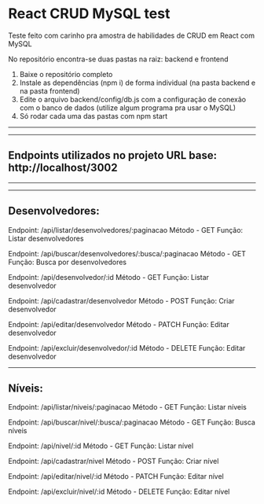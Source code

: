 # React CRUD MySQL test

Teste feito com carinho pra amostra de habilidades de CRUD em React com MySQL

No repositório encontra-se duas pastas na raiz: backend e frontend

1. Baixe o repositório completo
2. Instale as dependências (npm i) de forma individual (na pasta backend e na pasta frontend)
3. Edite o arquivo backend/config/db.js com a configuração de conexão com o banco de dados (utilize algum programa pra usar o MySQL)
4. Só rodar cada uma das pastas com npm start

---------------------------------------------
---------------------------------------------
Endpoints utilizados no projeto
URL base: http://localhost/3002
---------------------------------------------
---------------------------------------------

---------------------------------------------
Desenvolvedores:
---------------------------------------------

Endpoint: /api/listar/desenvolvedores/:paginacao
Método - GET
Função: Listar desenvolvedores

Endpoint: /api/buscar/desenvolvedores/:busca/:paginacao
Método - GET
Função: Busca por desenvolvedores

Endpoint: /api/desenvolvedor/:id
Método - GET
Função: Listar desenvolvedor

Endpoint: /api/cadastrar/desenvolvedor
Método - POST
Função: Criar desenvolvedor

Endpoint: /api/editar/desenvolvedor
Método - PATCH
Função: Editar desenvolvedor

Endpoint: /api/excluir/desenvolvedor/:id
Método - DELETE
Função: Editar desenvolvedor

---------------------------------------------
Níveis:
---------------------------------------------

Endpoint: /api/listar/niveis/:paginacao
Método - GET
Função: Listar níveis

Endpoint: /api/buscar/nivel/:busca/:paginacao
Método - GET
Função: Busca níveis

Endpoint: /api/nivel/:id
Método - GET
Função: Listar nível

Endpoint: /api/cadastrar/nivel
Método - POST
Função: Criar nível

Endpoint: /api/editar/nivel/:id
Método - PATCH
Função: Editar nível

Endpoint: /api/excluir/nivel/:id
Método - DELETE
Função: Editar nível